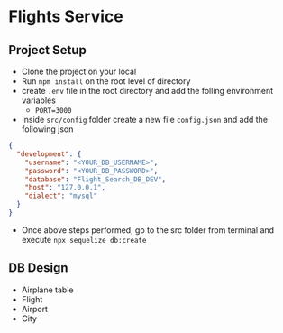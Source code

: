 # Flights Service

## Project Setup
 - Clone the project on your local
 - Run `npm install` on the root level of directory
 - create `.env` file in the root directory and add the folling environment variables
   - `PORT=3000`
 - Inside `src/config` folder create a new file `config.json` and add the following json

```json
{
  "development": {
    "username": "<YOUR_DB_USERNAME>",
    "password": "<YOUR_DB_PASSWORD>",
    "database": "Flight_Search_DB_DEV",
    "host": "127.0.0.1",
    "dialect": "mysql"
  }
}
```
- Once above steps performed, go to the src folder from terminal and execute `npx sequelize db:create`

## DB Design
- Airplane table
- Flight
- Airport
- City